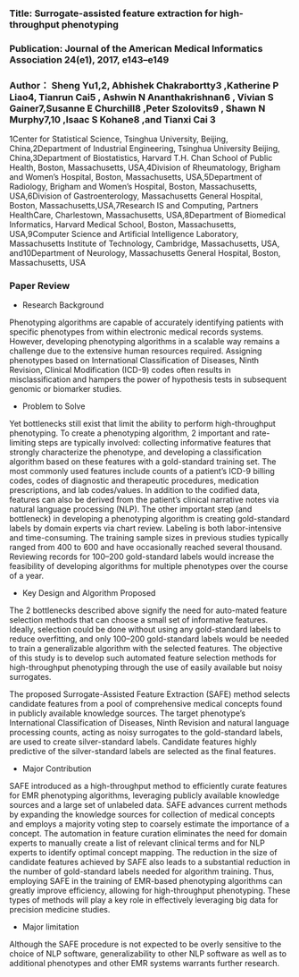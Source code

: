 
### Title: Surrogate-assisted feature extraction for high-throughput phenotyping
### Publication: Journal of the American Medical Informatics Association  24(e1), 2017, e143–e149

### Author： Sheng Yu1,2, Abhishek Chakrabortty3 ,Katherine P Liao4, Tianrun Cai5 , Ashwin N Ananthakrishnan6 , Vivian S Gainer7,Susanne E Churchill8 ,Peter Szolovits9 , Shawn N Murphy7,10 ,Isaac S Kohane8 ,and Tianxi Cai 3
 1Center  for  Statistical  Science,  Tsinghua  University,  Beijing,  China,2Department  of  Industrial  Engineering,  Tsinghua  University Beijing, China,3Department of Biostatistics, Harvard T.H. Chan School of Public Health, Boston, Massachusetts, USA,4Division of Rheumatology, Brigham and Women’s Hospital, Boston, Massachusetts, USA,5Department of Radiology, Brigham and Women’s Hospital, Boston, Massachusetts, USA,6Division of Gastroenterology, Massachusetts General Hospital, Boston, Massachusetts,USA,7Research  IS  and  Computing,  Partners  HealthCare,  Charlestown,  Massachusetts,  USA,8Department  of  Biomedical  Informatics, Harvard Medical School, Boston, Massachusetts, USA,9Computer Science and Artificial Intelligence Laboratory, Massachusetts  Institute  of  Technology,  Cambridge,  Massachusetts,  USA,  and10Department  of  Neurology,  Massachusetts  General Hospital, Boston, Massachusetts, USA

  
### Paper Review
- Research Background

Phenotyping algorithms are capable of accurately identifying patients with specific phenotypes from
within electronic medical records systems. However, developing phenotyping algorithms in a scalable way remains a challenge due to the extensive human resources required. Assigning  phenotypes based on  International  Classification  of  Diseases,  Ninth Revision, Clinical  Modification  (ICD-9)  codes  often  results  in  misclassification  and  hampers  the  power  of  hypothesis  tests  in  subsequent genomic  or  biomarker  studies.


- Problem to Solve

Yet bottlenecks still exist that limit the ability to perform high-throughput phenotyping.  To  create  a  phenotyping  algorithm,  2 important and rate-limiting steps are typically involved: collecting informative features that strongly characterize the phenotype, and developing a classification algorithm based on these features with a  gold-standard  training  set.  The most commonly used features include counts of a patient’s ICD-9 billing codes, codes of diagnostic and therapeutic procedures, medication prescriptions, and lab codes/values. In addition to the codified data, features can also be derived from the patient’s clinical narrative notes via natural language processing (NLP). The other important step (and bottleneck) in developing a phenotyping algorithm is creating gold-standard labels by domain experts via chart review. Labeling is both labor-intensive and time-consuming. The training sample sizes in previous studies typically ranged from 400 to 600 and have occasionally reached several thousand. Reviewing records for 100–200 gold-standard labels would increase the feasibility of developing algorithms for multiple phenotypes over the course of a year.


- Key Design and Algorithm Proposed

The  2  bottlenecks  described  above  signify  the  need  for  auto-mated feature selection methods that can choose a small set of informative features. Ideally, selection could be done without using any gold-standard labels to reduce overfitting, and only 100–200 gold-standard labels would be needed to train a generalizable algorithm with the selected features. The objective of this study is to develop such automated feature selection methods for high-throughput phenotyping through the use of easily available but noisy surrogates.

The proposed Surrogate-Assisted Feature Extraction (SAFE) method selects candidate features from
a pool of comprehensive medical concepts found in publicly available knowledge sources. The target phenotype’s International Classification of Diseases, Ninth Revision and natural language processing counts, acting as noisy surrogates to the gold-standard labels, are used to create silver-standard labels. Candidate features highly predictive of the silver-standard labels are selected as the final features.


- Major Contribution

SAFE introduced as a high-throughput method to efficiently curate features for EMR phenotyping algorithms, leveraging publicly available knowledge sources and a large set of unlabeled data. SAFE advances current methods by expanding the knowledge sources for collection of medical concepts and employs a majority voting step to coarsely estimate the importance of a concept. The automation in feature curation eliminates the need for domain experts to manually create a list of relevant clinical terms and for NLP experts to identify optimal concept mapping. The reduction in the size of candidate features achieved by SAFE also leads to a substantial reduction in the number of gold-standard labels needed for algorithm training. Thus, employing SAFE in the training of EMR-based phenotyping algorithms can greatly improve efficiency, allowing for high-throughput phenotyping. These types of methods will play a key role in effectively leveraging big data for precision medicine studies.

- Major limitation

Although the SAFE procedure is not expected to be overly sensitive to the choice of NLP software, generalizability to other NLP software as well as to additional phenotypes and other EMR systems warrants further research.
